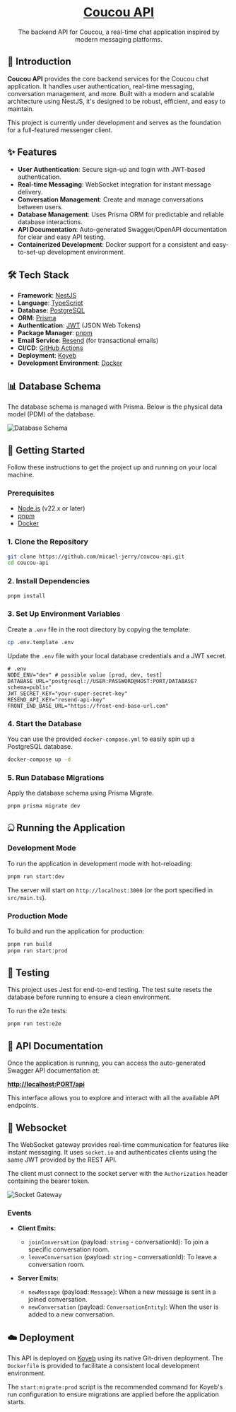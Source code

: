<div align="center">
  <a href="https://github.com/micael-jerry/coucou-api">
    <h1>Coucou API</h1>
  </a>
  <p>
    The backend API for Coucou, a real-time chat application inspired by modern messaging platforms.
  </p>
</div>

## 🚀 Introduction

**Coucou API** provides the core backend services for the Coucou chat application. It handles user authentication, real-time messaging, conversation management, and more. Built with a modern and scalable architecture using NestJS, it's designed to be robust, efficient, and easy to maintain.

This project is currently under development and serves as the foundation for a full-featured messenger client.

## ✨ Features

- **User Authentication**: Secure sign-up and login with JWT-based authentication.
- **Real-time Messaging**: WebSocket integration for instant message delivery.
- **Conversation Management**: Create and manage conversations between users.
- **Database Management**: Uses Prisma ORM for predictable and reliable database interactions.
- **API Documentation**: Auto-generated Swagger/OpenAPI documentation for clear and easy API testing.
- **Containerized Development**: Docker support for a consistent and easy-to-set-up development environment.

## 🛠️ Tech Stack

- **Framework**: [NestJS](https://nestjs.com/)
- **Language**: [TypeScript](https://www.typescriptlang.org/)
- **Database**: [PostgreSQL](https://www.postgresql.org/)
- **ORM**: [Prisma](https://www.prisma.io/)
- **Authentication**: [JWT](https://jwt.io/) (JSON Web Tokens)
- **Package Manager**: [pnpm](https://pnpm.io/)
- **Email Service**: [Resend](https://resend.com/) (for transactional emails)
- **CI/CD**: [GitHub Actions](https://github.com/features/actions)
- **Deployment**: [Koyeb](https://www.koyeb.com/)
- **Development Environment**: [Docker](https://www.docker.com/)

## 📊 Database Schema

The database schema is managed with Prisma. Below is the physical data model (PDM) of the database.

![Database Schema](docs/mpd.png)

## 🏁 Getting Started

Follow these instructions to get the project up and running on your local machine.

### Prerequisites

- [Node.js](https://nodejs.org/en/) (v22.x or later)
- [pnpm](https://pnpm.io/installation)
- [Docker](https://www.docker.com/get-started)

### 1. Clone the Repository

```bash
git clone https://github.com/micael-jerry/coucou-api.git
cd coucou-api
```

### 2. Install Dependencies

```bash
pnpm install
```

### 3. Set Up Environment Variables

Create a `.env` file in the root directory by copying the template:

```bash
cp .env.template .env
```

Update the `.env` file with your local database credentials and a JWT secret.

```env
# .env
NODE_ENV="dev" # possible value [prod, dev, test]
DATABASE_URL="postgresql://USER:PASSWORD@HOST:PORT/DATABASE?schema=public"
JWT_SECRET_KEY="your-super-secret-key"
RESEND_API_KEY="resend-api-key"
FRONT_END_BASE_URL="https://front-end-base-url.com"
```

### 4. Start the Database

You can use the provided `docker-compose.yml` to easily spin up a PostgreSQL database.

```bash
docker-compose up -d
```

### 5. Run Database Migrations

Apply the database schema using Prisma Migrate.

```bash
pnpm prisma migrate dev
```

## ධ Running the Application

### Development Mode

To run the application in development mode with hot-reloading:

```bash
pnpm run start:dev
```

The server will start on `http://localhost:3000` (or the port specified in `src/main.ts`).

### Production Mode

To build and run the application for production:

```bash
pnpm run build
pnpm run start:prod
```

## 🧪 Testing

This project uses Jest for end-to-end testing. The test suite resets the database before running to ensure a clean environment.

To run the e2e tests:

```bash
pnpm run test:e2e
```

## 📖 API Documentation

Once the application is running, you can access the auto-generated Swagger API documentation at:

[**http://localhost:PORT/api**](http://localhost:PORT/api)

This interface allows you to explore and interact with all the available API endpoints.

## 🔌 Websocket

The WebSocket gateway provides real-time communication for features like instant messaging. It uses `socket.io` and authenticates clients using the same JWT provided by the REST API.

The client must connect to the socket server with the `Authorization` header containing the bearer token.

![Socket Gateway](docs/socket-gateway.png)

### Events

- **Client Emits:**
  - `joinConversation` (payload: `string` - conversationId): To join a specific conversation room.
  - `leaveConversation` (payload: `string` - conversationId): To leave a conversation room.

- **Server Emits:**
  - `newMessage` (payload: `Message`): When a new message is sent in a joined conversation.
  - `newConversation` (payload: `ConversationEntity`): When the user is added to a new conversation.

## ☁️ Deployment

This API is deployed on [Koyeb](https://www.koyeb.com/) using its native Git-driven deployment. The `Dockerfile` is provided to facilitate a consistent local development environment.

The `start:migrate:prod` script is the recommended command for Koyeb's run configuration to ensure migrations are applied before the application starts.
